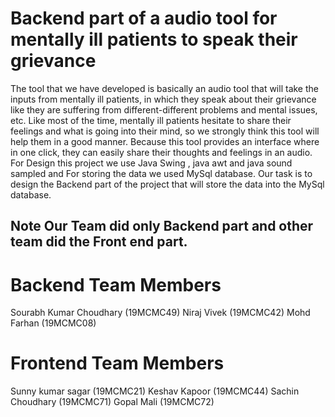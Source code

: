 # Backend part of a audio tool for mentally ill patients to speak their grievance
The tool that we have developed is basically an audio tool that will take the inputs from mentally ill patients, in which they speak about their grievance like they are suffering from different-different problems and mental issues, etc. Like most of the time, mentally ill patients hesitate to share their feelings and what is going into their mind, so we strongly think this tool will help them in a good manner. Because this tool provides an interface where in one click, they can easily share their thoughts and feelings in an audio. For Design this project we use Java Swing , java awt and java sound sampled and For storing the data we used MySql database. 
Our task is to design the Backend part of the project that will store the data into the MySql database. 

## Note Our Team did only Backend part and other team did the Front end part.

# Backend Team Members

Sourabh Kumar Choudhary (19MCMC49)
Niraj Vivek (19MCMC42)
Mohd Farhan (19MCMC08)

# Frontend Team Members 

Sunny kumar sagar (19MCMC21)
Keshav Kapoor (19MCMC44)
Sachin Choudhary (19MCMC71)
Gopal Mali (19MCMC72)
